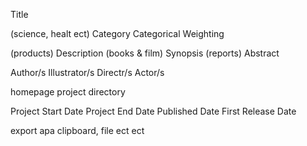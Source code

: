 Title

(science, healt ect) Category
Categorical Weighting

(products) Description
(books & film) Synopsis
(reports) Abstract

Author/s
Illustrator/s
Directr/s
Actor/s

homepage
project directory


Project Start Date
Project End Date
Published Date
First Release Date

export apa
clipboard, file ect ect 
